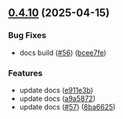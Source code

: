 ## [0.4.10](https://github.com/GhentCDH/vue_component_annotated_text/compare/v0.4.8...v0.4.10) (2025-04-15)


### Bug Fixes

* docs build ([#56](https://github.com/GhentCDH/vue_component_annotated_text/issues/56)) ([bcee7fe](https://github.com/GhentCDH/vue_component_annotated_text/commit/bcee7feb6219a9974be0e2e5c80ef19473333cd1))


### Features

* update docs ([e911e3b](https://github.com/GhentCDH/vue_component_annotated_text/commit/e911e3b8a831390329090a9dd25a5a41fc03e17a))
* update docs ([a9a5872](https://github.com/GhentCDH/vue_component_annotated_text/commit/a9a5872fa6cd38a2038413680702c5d052653c0d))
* update docs ([#57](https://github.com/GhentCDH/vue_component_annotated_text/issues/57)) ([8ba6625](https://github.com/GhentCDH/vue_component_annotated_text/commit/8ba6625c562d8825352a3149a96ba7e11a933a43))



